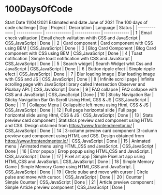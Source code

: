 # 100DaysOfCode

Start Date 11/04/2021
Estimated end date June of 2021
The 100 days of code challenge
| Day | Project | Description | Language | Status |
| ------------- | ------------- | ------------- | ------------- | ------------- |
| 1 | Email check valitacion | Email chech valitation whith CSS and JavaScript | CSS,JavaScript | Done |
| 2 | Card component | Card component with CSS using BEM | CSS,JavaScript | Done |
| 3 | Blog Card Component | Blog Card component with CSS using BEM | CSS,JavaScript | Done |
| 4 | Toast notification | Simple toast notification with CSS and JavaScript | CSS,JavaScript | Done |
| 5 | Search widget | Search Widget whit Css and JavaScript | CSS,JavaScript | Done |
| 6 | Button ripple efect | Simple ripple efect | CSS,JavaScript | Done |
| 7 | Blur loading image | Blur loading image with CSS and JS | CSS,JavaScript | Done |
| 8 | Infinite scroll page | Infinite scrolling page with JavaScript library called Intersection Observer and Pixabay API. | CSS,JavaScript | Done |
| 9 | FAQ collapse | FAQ collapse with CSS and JavaScript | CSS,JavaScript | Done |
| 10 | Sticky Navigation Bar | Sticky Navigation Bar On Scroll Using Html, CSS & JS | CSS,JavaScript | Done |
| 11 | Collapse Menu | Collapsible left menu using Html, CSS & JS | CSS,JavaScript | Done |
| 12 | Full page horizontal slide | Full page horizontal slide using Html, CSS & JS | CSS,JavaScript | Done |
| 13 | Stats preview card component | Statistics preview card component using HTML and CSS. Design obtained from https://www.frontendmentor.io/ | CSS,JavaScript | Done |
| 14 | 3-column preview card component |3-column preview card component using HTML and CSS. Design obtained from https://www.frontendmentor.io/ | CSS,JavaScript | Done |
| 15 | Animated menu | Animated menu using HTML,CSS and JavaScript. | CSS,JavaScript | Done |
| 16 | Error popup | Errop popup using HTML,CSS and JavaScript. | CSS,JavaScript | Done |
| 17 | Pixel art app | Simple Pixel art app using HTML,CSS and JavaScript. | CSS,JavaScript | Done |
| 18 | Simple Memory Game | Simple Memory Game using HTML,CSS and JavaScript. | CSS,JavaScript | Done |
| 19 | Circle pulse and move with cursor | Circle pulse and move with cursor. | CSS,JavaScript | Done |
| 20 | Counter | Simple Counter | CSS,JavaScript | Done |
| 21 | Article preview component | Simple Article preview component | CSS,JavaScript | Done |
